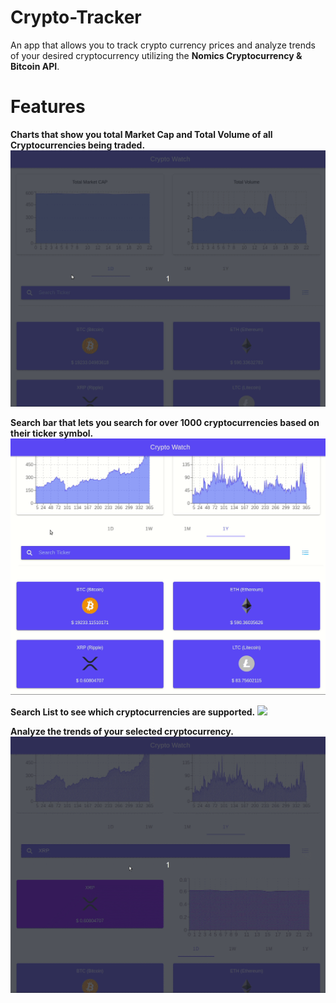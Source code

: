# Crypto-Tracker
An app that allows you to track crypto currency prices and analyze trends of your desired cryptocurrency utilizing the **Nomics Cryptocurrency & Bitcoin API**.

# Features

**Charts that show you total Market Cap and Total Volume of all Cryptocurrencies being traded.**
![](cryptoCharts.gif)

**Search bar that lets you search for over 1000 cryptocurrencies based on their ticker symbol.**
![](searchCrypto.gif)

**Search List to see which cryptocurrencies are supported.**
![](searchCryptoList.gif)

**Analyze the trends of your selected cryptocurrency.**
![](analyzeCrypto.gif)
